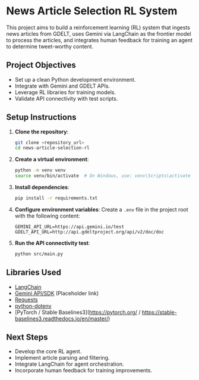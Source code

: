 # News Article Selection RL System

This project aims to build a reinforcement learning (RL) system that ingests news articles from GDELT, uses Gemini via LangChain as the frontier model to process the articles, and integrates human feedback for training an agent to determine tweet-worthy content.

## Project Objectives

- Set up a clean Python development environment.
- Integrate with Gemini and GDELT APIs.
- Leverage RL libraries for training models.
- Validate API connectivity with test scripts.

## Setup Instructions

1. **Clone the repository**:
    ```bash
    git clone <repository_url>
    cd news-article-selection-rl
    ```

2. **Create a virtual environment**:
    ```bash
    python -m venv venv
    source venv/bin/activate  # On Windows, use: venv\Scripts\activate
    ```

3. **Install dependencies**:
    ```bash
    pip install -r requirements.txt
    ```

4. **Configure environment variables**:
    Create a `.env` file in the project root with the following content:
    ```env
    GEMINI_API_URL=https://api.gemini.io/test
    GDELT_API_URL=http://api.gdeltproject.org/api/v2/doc/doc
    ```

5. **Run the API connectivity test**:
    ```bash
    python src/main.py
    ```

## Libraries Used

- [LangChain](https://github.com/hwchase17/langchain)
- [Gemini API/SDK](#)  (Placeholder link)
- [Requests](https://docs.python-requests.org/)
- [python-dotenv](https://github.com/theskumar/python-dotenv)
- [PyTorch / Stable Baselines3](https://pytorch.org/ / https://stable-baselines3.readthedocs.io/en/master/)

## Next Steps

- Develop the core RL agent.
- Implement article parsing and filtering.
- Integrate LangChain for agent orchestration.
- Incorporate human feedback for training improvements. 